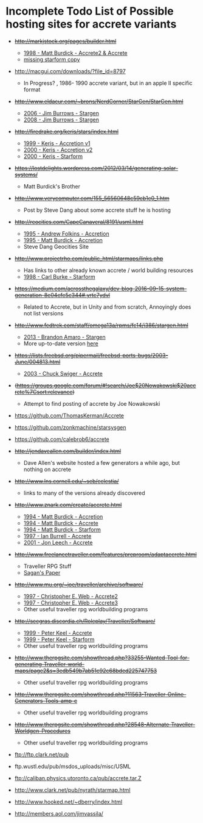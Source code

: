 # Incomplete Todo List of Possible hosting sites for accrete variants

* ~~http://markjstock.org/pages/builder.html~~
    * [1998 - Matt Burdick - Accrete2 & Accrete](https://web.archive.org/web/20120201000000*/http://markjstock.org/progs/accrete2.tar.gz) 
    * [missing starform copy](https://web.archive.org/web/20120101000000*/http://markjstock.org/progs/starform.tar.gz)

* http://macgui.com/downloads/?file_id=8797
    * In Progress? , 1986- 1990 accrete variant, but in an apple II specific format

* ~~http://www.eldacur.com/~brons/NerdCorner/StarGen/StarGen.html~~
    * [2006 - Jim Burrows - Stargen](https://web.archive.org/web/20070221205935/http://home.comcast.net/~brons/NerdCorner/StarGen/StarGen.html)
    * [2008 - Jim Burrows - Stargen](http://www.eldacur.com/~brons/NerdCorner/StarGen/StarGen.html)

* ~~http://firedrake.org/keris/stars/index.html~~
    * [1999 - Keris - Accretion v1](https://web.archive.org/web/20040905132355/http://firedrake.org/keris/stars/index.html)
    * [2000 - Keris - Accretion v2](https://web.archive.org/web/20040905132355/http://firedrake.org/keris/stars/index.html)
    * [2000 - Keris - Starform](https://web.archive.org/web/20040905132355/http://firedrake.org/keris/stars/index.html)

* ~~https://lostdelights.wordpress.com/2012/03/14/generating-solar-systems/~~
    * Matt Burdick's Brother

* ~~http://www.verycomputer.com/155_56560648c59cb1e0_1.htm~~
    * Post by Steve Dang about some accrete stuff he is hosting

* ~~http://reocities.com/CapeCanaveral/8191/usml.html~~
    * [1995 - Andrew Folkins - Accretion](http://reocities.com/CapeCanaveral/8191/usml.html)
    * [1995 - Matt Burdick - Accretion](http://reocities.com/CapeCanaveral/8191/usml.html)
    * Steve Dang Geocities Site

* ~~http://www.projectrho.com/public_html/starmaps/links.php~~
    * Has links to other already known accrete / world building resources
    * [1998 - Carl Burke - Starform](http://www.reocities.com/Area51/6902/w_accr.html)

* ~~https://medium.com/acrossthegalaxy/dev-blog-2016-09-15-system-generation-8e04efe5c344#.yrtc7ydvl~~
    * Related to Accrete, but in Unity and from scratch, Annoyingly does not list versions

* ~~http://www.fedtrek.com/staff/omega13a/rpms/fc14/i386/stargen.html~~
    * [2013 - Brandon Amaro - Stargen](http://www.fedtrek.com/staff/omega13a/stargen_2013.zip)
    * More up-to-date version [here](https://github.com/omega13a/stargen)

* ~~https://lists.freebsd.org/pipermail/freebsd-ports-bugs/2003-June/004813.html~~
    * [2003 - Chuck Swiger - Accrete](https://sourceforge.net/projects/accrete/?source=typ_redirect)

* ~~(https://groups.google.com/forum/#!search/Joe$20Nowakowski$20accrete%7Csort:relevance)~~
    * Attempt to find posting of accrete by Joe Nowakowski

* https://github.com/ThomasKerman/Accrete

* https://github.com/zonkmachine/starsysgen

* https://github.com/calebrob6/accrete

* ~~http://jendaveallen.com/builder/index.html~~
    * Dave Allen's website hosted a few generators a while ago, but nothing on accrete

* ~~http://www.lns.cornell.edu/~seb/celestia/~~
    * links to many of the versions already discovered

* ~~http://www.znark.com/create/accrete.html~~
    * [1994 - Matt Burdick - Accretion](http://www.znark.com/create/files/accretion.zip)
    * [1994 - Matt Burdick - Accrete](http://www.znark.com/create/files/accrete.zip)
    * [1994 - Matt Burdick - Starform](http://www.znark.com/create/files/starform.zip)
    * [1997 - Ian Burrell - Accrete](http://www.znark.com/java/accrete/accrete-src.zip)
    * [2001 - Jon Leech - Accrete](http://www.znark.com/create/files/acrete.zip)

* ~~http://www.freelancetraveller.com/features/preproom/adaptaccrete.html~~
    * Traveller RPG Stuff
    * [Sagan's Paper](https://ntrs.nasa.gov/archive/nasa/casi.ntrs.nasa.gov/19770006045.pdf)
    
* ~~http://www.mu.org/~joe/traveller/archive/software/~~
    * [1997 - Christopher E. Web - Accrete2](http://www.mu.org/~joe/traveller/archive/software/accrete2.zip)
    * [1997 - Christopher E. Web - Accrete3](http://www.mu.org/~joe/traveller/archive/software/accrete3.zip)
    * Other useful traveller rpg worldbuilding programs
    
* ~~http://seegras.discordia.ch/Roleplay/Traveller/Software/~~
    * [1999 - Peter Keel - Accrete](http://seegras.discordia.ch/Roleplay/Traveller/Software/Accrete.tgz)
    * [1999 - Peter Keel - Starform](http://seegras.discordia.ch/Roleplay/Traveller/Software/StarForm.tgz)
    * Other useful traveller rpg worldbuilding programs

* ~~http://www.therpgsite.com/showthread.php?33255-Wanted-Tool-for-generating-Traveller-world-maps/page2&s=3edb549b7ab51c92c68bded225747753~~
    * Other useful traveller rpg worldbuilding programs
    
* ~~http://www.therpgsite.com/showthread.php?11563-Traveller-Online-Generators-Tools-amp-c~~
    * Other useful traveller rpg worldbuilding programs

* ~~http://www.therpgsite.com/showthread.php?28548-Alternate-Traveller-Worldgen-Procedures~~
   * Other useful traveller rpg worldbuilding programs

* ftp://ftp.clark.net/pub

* ftp.wustl.edu/pub/msdos_uploads/misc/USML 

* ftp://caliban.physics.utoronto.ca/pub/accrete.tar.Z

* http://www.clark.net/pub/nyrath/starmap.html

* http://www.hooked.net/~dberry/index.html

* http://members.aol.com/jimvassila/
